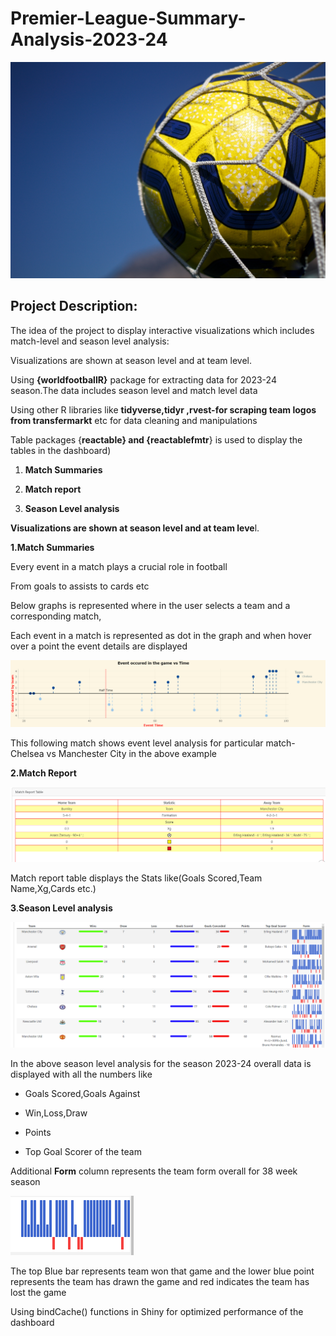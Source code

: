 # Premier-League-Summary-Analysis-2023-24

![](images/footy1.jpg)

## Project Description:

The idea of the project to display interactive visualizations which includes match-level and season level analysis:

Visualizations are shown at season level and at team level.

Using **{worldfootballR}** package for extracting data for 2023-24 season.The data includes season level and match level data

Using other R libraries like **tidyverse,tidyr ,rvest-for scraping team logos from transfermarkt** etc for data cleaning and manipulations

Table packages {**reactable} and {reactablefmtr**} is used to display the tables in the dashboard)

1.  **Match Summaries**

2.  **Match report**

3.  **Season Level analysis**

**Visualizations are shown at season level and at team leve**l.

**1.Match Summaries**

Every event in a match plays a crucial role in football

From goals to assists to cards etc

Below graphs is represented where in the user selects a team and a corresponding match,

Each event in a match is represented as dot in the graph and when hover over a point the event details are displayed

![](images/newplot%20(1).png)

This following match shows event level analysis for particular match-Chelsea vs Manchester City in the above example

**2.Match Report**

![](images/Capture-123.PNG)

Match report table displays the Stats like(Goals Scored,Team Name,Xg,Cards etc.)

**3**.**Season Level analysis**

![](images/Capture-4321.PNG)

In the above season level analysis for the season 2023-24 overall data is displayed with all the numbers like

-   Goals Scored,Goals Against

-   Win,Loss,Draw

-   Points

-   Top Goal Scorer of the team

Additional **Form** column represents the team form overall for 38 week season

![](images/Capture-5321.PNG)

The top Blue bar represents team won that game and the lower blue point represents the team has drawn the game and red indicates the team has lost the game

Using bindCache() functions in Shiny for optimized performance of the dashboard
